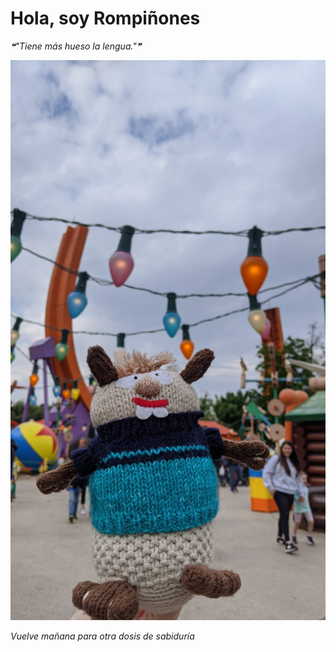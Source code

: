 # Hola, soy Rompiñones

<!--STARTS_HERE_QUOTE_README-->
<i>❝"Tiene más hueso la lengua."❞</i>
<!--ENDS_HERE_QUOTE_README-->

<!--START_SECTION:update_image-->
![alt text](https://raw.githubusercontent.com/focaalvarez/rompinones/main/.github/images/IMG_20220429_104051.jpg?raw=true)
<!--END_SECTION:update_image-->

*Vuelve mañana para otra dosis de sabiduría*
